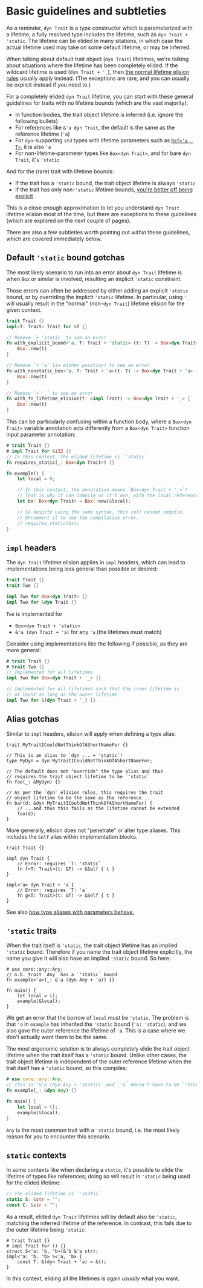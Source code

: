 # Basic guidelines and subtleties

As a reminder, `dyn Trait` is a type constructor which is parameterized with a
lifetime; a fully resolved type includes the lifetime, such as `dyn Trait + 'static`.
The lifetime can be elided in many sitations, in which case the actual lifetime
used may take on some default lifetime, or may be inferred.

When talking about default trait object (`dyn Trait`) lifetimes, we're talking about
situations where the lifetime has been completely elided.  If the wildcard lifetime
is used (`dyn Trait + '_`), then [the normal lifetime elision rules](https://doc.rust-lang.org/reference/lifetime-elision.html#lifetime-elision-in-functions)
usually apply instead.  (The exceptions are rare, and you can usually be explicit
instead if you need to.)

For a completely elided `dyn Trait` lifetime, you can start with these
general guidelines for traits with no lifetime bounds (which are the vast majority):
- In function bodies, the trait object lifetime is inferred (i.e. ignore the following bullets)
- For references like `&'a dyn Trait`, the default is the same as the reference lifetime (`'a`)
- For `dyn`-supporting `std` types with lifetime parameters such as
  [`Ref<'a, T>`](https://doc.rust-lang.org/std/cell/struct.Ref.html), it is also `'a`
- For non-lifetime-parameter types like `Box<dyn Trait>`, and for bare `dyn Trait`, it's `'static`

And for the (rare) trait with lifetime bounds:
- If the trait has a `'static` bound, the trait object lifetime is always `'static`
- If the trait has only non-`'static` lifetime bounds, [you're better off being explicit](./dyn-elision-trait-bounds.md)


This is a close enough approximation to let you understand `dyn Trait`
lifetime elision most of the time, but there are exceptions to these
guidelines (which are explored on the next couple of pages).

There are also a few subtleties worth pointing out *within* these guidelines,
which are covered immediately below.

## Default `'static` bound gotchas

The most likely scenario to run into an error about `dyn Trait` lifetime is
when `Box` or similar is involved, resulting an implicit `'static` constraint.

Those errors can often be addressed by either adding an explicit `'static`
bound, or by overriding the implicit `'static` lifetime.  In particular, using
`'_` will usually result in the "normal" (non-`dyn Trait`) lifetime elision for
the given context.

```rust
trait Trait {}
impl<T: Trait> Trait for &T {}

// Remove `+ 'static` to see an error
fn with_explicit_bound<'a, T: Trait + 'static> (t: T) -> Box<dyn Trait> {
    Box::new(t)
}

// Remove `+ 'a` (in either position) to see an error
fn with_nonstatic_box<'a, T: Trait + 'a>(t: T) -> Box<dyn Trait + 'a> {
    Box::new(t)
}

// Remove `+ '_` to see an error
fn with_fn_lifetime_elision(t: &impl Trait) -> Box<dyn Trait + '_> {
    Box::new(t)
}
```

This can be particularly confusing within a function body, where a
`Box<dyn Trait>` variable annotation acts differently from a `Box<dyn Trait>`
function input parameter annotation:
```rust
# trait Trait {}
# impl Trait for &i32 {}
// In this context, the elided lifetime is `'static`
fn requires_static(_: Box<dyn Trait>) {}

fn example() {
    let local = 0;

    // In this context, the annotation means `Box<dyn Trait + '_>`!
    // That is why it can compile on it's own, with the local reference.
    let bx: Box<dyn Trait> = Box::new(&local);

    // So despite using the same syntax, this call cannot compile.
    // Uncomment it to see the compilation error.
    // requires_static(bx);
}
```

## `impl` headers

The `dyn Trait` lifetime elision applies in `impl` headers, which can lead to
implementations being less general than possible or desired:
```rust
trait Trait {}
trait Two {}

impl Two for Box<dyn Trait> {}
impl Two for &dyn Trait {}
```

`Two` is implemented for
- `Box<dyn Trait + 'static>`
- `&'a (dyn Trait + 'a)` for any `'a` (the lifetimes must match)

Consider using implementations like the following if possible, as they are
more general:
```rust
# trait Trait {}
# trait Two {}
// Implemented for all lifetimes
impl Two for Box<dyn Trait + '_> {}

// Implemented for all lifetimes such that the inner lifetime is
// at least as long as the outer lifetime
impl Two for &(dyn Trait + '_) {}
```

## Alias gotchas

Similar to `impl` headers, elision will apply when defining a type alias:
```rust,compile_fail
trait MyTraitICouldNotThinkOfAShortNameFor {}

// This is an alias to `dyn ... + 'static`!
type MyDyn = dyn MyTraitICouldNotThinkOfAShortNameFor;

// The default does not "override" the type alias and thus
// requires the trait object lifetime to be `'static`
fn foo(_: &MyDyn) {}

// As per the `dyn` elision rules, this requires the trait
// object lifetime to be the same as the reference...
fn bar(d: &dyn MyTraitICouldNotThinkOfAShortNameFor) {
    // ...and thus this fails as the lifetime cannot be extended
    foo(d);
}
```

More generally, elision does not "penetrate" or alter type aliases.
This includes the `Self` alias within implementation blocks.
```rust,compile_fail
trait Trait {}

impl dyn Trait {
    // Error: requires `T: 'static`
    fn f<T: Trait>(t: &T) -> &Self { t }
}

impl<'a> dyn Trait + 'a {
    // Error: requires `T: 'a`
    fn g<T: Trait>(t: &T) -> &Self { t }
}
```

See also [how type aliases with parameters behave.](./dyn-elision-advanced.md#iteraction-with-type-aliases)


## `'static` traits

When the trait itself is `'static`, the trait object lifetime has an implied
`'static` bound.  Therefore if you name the trait object lifetime explicitly,
the name you give it will also have an implied `'static` bound.  So here:
```rust,compile_fail
# use core::any::Any;
// n.b. trait `Any` has a `'static` bound
fn example<'a>(_: &'a (dyn Any + 'a)) {}

fn main() {
    let local = ();
    example(&local);
}
```

We get an error that the borrow of `local` must be `'static`.  The problem is
that `'a` in `example` has inherited the `'static` bound (`'a: 'static`), and
we also gave the outer reference the lifetime of `'a`.  This is a case where
we don't actually want them to be the same.

The most ergonomic solution is to always completely elide the trait object
lifetime when the trait itself has a `'static` bound.  Unlike other cases,
the trait object lifetime is independent of the outer reference lifetime when
the trait itself has a `'static` bound, so this compiles:
```rust
# use core::any::Any;
// This is `&'a (dyn Any + 'static)` and `'a` doesn't have to be `'static`
fn example(_: &dyn Any) {}

fn main() {
    let local = ();
    example(&local);
}
```

`Any` is the most common trait with a `'static` bound, i.e. the most likely
reason for you to encounter this scenario.

## `static` contexts

In some contexts like when declaring a `static`, it's possible to elide the
lifetime of types like references; doing so will result in `'static` being
used for the elided lifetime:
```rust
// The elided lifetime is `'static`
static S: &str = "";
const C: &str = "";
```

As a result, elided `dyn Trait` lifetimes will by default also be `'static`,
matching the inferred lifetime of the reference.  In contrast, this fails
due to the outer lifetime being `'static`:
```rust,compile_fail
# trait Trait {}
# impl Trait for () {}
struct S<'a: 'b, 'b>(&'b &'a str);
impl<'a: 'b, 'b> S<'a, 'b> {
    const T: &(dyn Trait + 'a) = &();
}
```

In this context, eliding all the lifetimes is again *usually* what you want.
